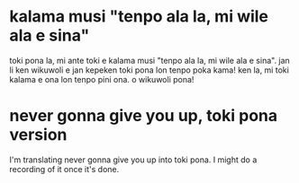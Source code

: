 # kalama musi "tenpo ala la, mi wile ala e sina"
toki pona la, mi ante toki e kalama musi "tenpo ala la, mi wile ala e sina". jan li ken wikuwoli e jan kepeken toki pona lon tenpo poka kama! ken la, mi toki kalama e ona lon tenpo pini ona. o wikuwoli pona!

# never gonna give you up, toki pona version
I'm translating never gonna give you up into toki pona. I might do a recording of it once it's done.
